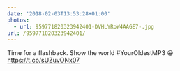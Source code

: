 ```yaml
---
date: '2018-02-03T13:53:28+01:00'
photos:
  - url: 959771820323942401-DVHLYRoW4AAGE7-.jpg
url: /959771820323942401/
---
```

Time for a flashback. Show the world #YourOldestMP3 😀 https://t.co/sUZuvONx07
